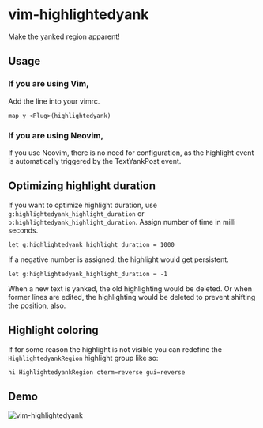 # vim-highlightedyank
Make the yanked region apparent!

## Usage

### If you are using Vim,

Add the line into your vimrc.

```vim
map y <Plug>(highlightedyank)
```

### If you are using Neovim,
If you use Neovim, there is no need for configuration, as the highlight event is automatically triggered by the TextYankPost event.

## Optimizing highlight duration

If you want to optimize highlight duration, use `g:highlightedyank_highlight_duration` or `b:highlightedyank_highlight_duration`. Assign number of time in milli seconds.

```vim
let g:highlightedyank_highlight_duration = 1000
```

If a negative number is assigned, the highlight would get persistent.

```vim
let g:highlightedyank_highlight_duration = -1
```

When a new text is yanked, the old highlighting would be deleted. Or when
former lines are edited, the highlighting would be deleted to prevent shifting
the position, also.

## Highlight coloring

If for some reason the highlight is not visible you can redefine the
`HighlightedyankRegion` highlight group like so:

```
hi HighlightedyankRegion cterm=reverse gui=reverse
```

## Demo
![vim-highlightedyank](http://i.imgur.com/HulyZ6n.gif)
